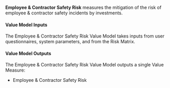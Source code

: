 
**Employee & Contractor Safety Risk** measures the mitigation of the risk of employee & contractor safety incidents by investments.

#### Value Model Inputs

The Employee & Contractor Safety Risk Value Model takes inputs from user questionnaires, system parameters, and from the Risk Matrix.

#### Value Model Outputs

The Employee & Contractor Safety Risk Value Model outputs a single Value Measure:
- Employee & Contractor Safety Risk